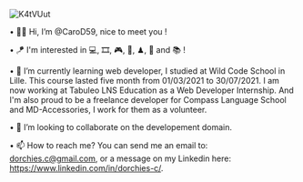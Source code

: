 ![K4tVUut](https://user-images.githubusercontent.com/76882345/132002505-e4061379-a0ed-4c3d-8b6d-55d1f3423528.gif)

• 👋👩 Hi, I’m @CaroD59, nice to meet you !

• 🪁 I'm interested in 💻, 🎞, 🎮, 🎤, ♟, 🐾 and 📚 !

• 💼 I’m currently learning web developer, I studied at Wild Code School in Lille. This course lasted five month from 01/03/2021 to 30/07/2021. I am now working at Tabuleo LNS Education as a Web Developer Internship. And I'm also proud to be a freelance developer for Compass Language School and MD-Accessories, I work for them as a volunteer.

• 💞️ I’m looking to collaborate on the developement domain.

• 📫 How to reach me? You can send me an email to: dorchies.c@gmail.com, or a message on my Linkedin here: https://www.linkedin.com/in/dorchies-c/.
